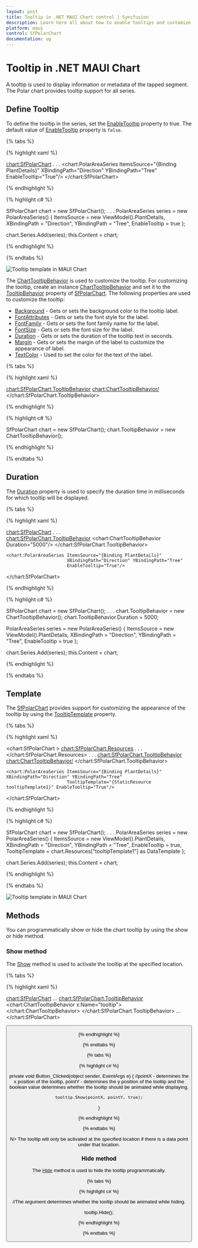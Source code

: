 ```yaml
---
layout: post
title: Tooltip in .NET MAUI Chart control | Syncfusion
description: Learn here all about how to enable tooltips and customize them in the Syncfusion .NET MAUI Chart (SfPolarChart) control.
platform: maui
control: SfPolarChart
documentation: ug
---
```


# Tooltip in .NET MAUI Chart

A tooltip is used to display information or metadata of the tapped segment. The Polar chart provides tooltip support for all series.

## Define Tooltip

To define the tooltip in the series, set the [EnableTooltip](https://help.syncfusion.com/cr/maui/Syncfusion.Maui.Charts.ChartSeries.html#Syncfusion_Maui_Charts_ChartSeries_EnableTooltip) property to true. The default value of [EnableTooltip](https://help.syncfusion.com/cr/maui/Syncfusion.Maui.Charts.ChartSeries.html#Syncfusion_Maui_Charts_ChartSeries_EnableTooltip) property is `false`.

{% tabs %}

{% highlight xaml %}

<chart:SfPolarChart>
    . . .
    <chart:PolarAreaSeries ItemsSource="{Binding PlantDetails}" XBindingPath="Direction" YBindingPath="Tree" 
                           EnableTooltip="True"/>
</chart:SfPolarChart>

{% endhighlight %}

{% highlight c# %}

SfPolarChart chart = new SfPolarChart();
. . .
PolarAreaSeries series = new PolarAreaSeries()
{
    ItemsSource = new ViewModel().PlantDetails,
    XBindingPath = "Direction",
    YBindingPath = "Tree",
    EnableTooltip = true
};

chart.Series.Add(series);
this.Content = chart;

{% endhighlight %}

{% endtabs %}

![Tooltip template in MAUI Chart](Tooltip_images/MAUI_polar_chart_tooltip.png)

The [ChartTooltipBehavior](https://help.syncfusion.com/cr/maui/Syncfusion.Maui.Charts.ChartTooltipBehavior.html) is used to customize the tooltip. For customizing the tooltip, create an instance [ChartTooltipBehavior](https://help.syncfusion.com/cr/maui/Syncfusion.Maui.Charts.ChartTooltipBehavior.html) and set it to the [TooltipBehavior](https://help.syncfusion.com/cr/maui/Syncfusion.Maui.Charts.ChartBase.html#Syncfusion_Maui_Charts_ChartBase_TooltipBehavior) property of [SfPolarChart](https://help.syncfusion.com/cr/maui/Syncfusion.Maui.Charts.SfPolarChart.html). The following properties are used to customize the tooltip:

* [Background](https://help.syncfusion.com/cr/maui/Syncfusion.Maui.Charts.ChartTooltipBehavior.html#Syncfusion_Maui_Charts_ChartTooltipBehavior_Background) - Gets or sets the background color to the tooltip label.
* [FontAttributes](https://help.syncfusion.com/cr/maui/Syncfusion.Maui.Charts.ChartTooltipBehavior.html#Syncfusion_Maui_Charts_ChartTooltipBehavior_FontAttributes) - Gets or sets the font style for the label.
* [FontFamily](https://help.syncfusion.com/cr/maui/Syncfusion.Maui.Charts.ChartTooltipBehavior.html#Syncfusion_Maui_Charts_ChartTooltipBehavior_FontFamily) - Gets or sets the font family name for the label.
* [FontSize](https://help.syncfusion.com/cr/maui/Syncfusion.Maui.Charts.ChartTooltipBehavior.html#Syncfusion_Maui_Charts_ChartTooltipBehavior_FontSize) - Gets or sets the font size for the label.
* [Duration](https://help.syncfusion.com/cr/maui/Syncfusion.Maui.Charts.ChartTooltipBehavior.html#Syncfusion_Maui_Charts_ChartTooltipBehavior_Duration) - Gets or sets the duration of the tooltip text in seconds.
* [Margin](https://help.syncfusion.com/cr/maui/Syncfusion.Maui.Charts.ChartTooltipBehavior.html#Syncfusion_Maui_Charts_ChartTooltipBehavior_Margin) - Gets or sets the margin of the label to customize the appearance of label.
* [TextColor](https://help.syncfusion.com/cr/maui/Syncfusion.Maui.Charts.ChartTooltipBehavior.html#Syncfusion_Maui_Charts_ChartTooltipBehavior_TextColor) - Used to set the color for the text of the label.


{% tabs %}

{% highlight xaml %}

<chart:SfPolarChart.TooltipBehavior>
    <chart:ChartTooltipBehavior/>
</chart:SfPolarChart.TooltipBehavior>

{% endhighlight %}

{% highlight c# %}

SfPolarChart chart = new SfPolarChart();
chart.TooltipBehavior = new ChartTooltipBehavior();

{% endhighlight %}

{% endtabs %}

## Duration

The [Duration](https://help.syncfusion.com/cr/maui/Syncfusion.Maui.Charts.ChartTooltipBehavior.html#Syncfusion_Maui_Charts_ChartTooltipBehavior_Duration) property is used to specify the duration time in milliseconds for which tooltip will be displayed.

{% tabs %}

{% highlight xaml %}

<chart:SfPolarChart>
    . . .  
    <chart:SfPolarChart.TooltipBehavior>
        <chart:ChartTooltipBehavior Duration="5000"/>
    </chart:SfPolarChart.TooltipBehavior>

    <chart:PolarAreaSeries ItemsSource="{Binding PlantDetails}"
                           XBindingPath="Direction" YBindingPath="Tree" 
                           EnableTooltip="True"/>               
</chart:SfPolarChart>

{% endhighlight %}

{% highlight c# %}

SfPolarChart chart = new SfPolarChart();
. . .
chart.TooltipBehavior = new ChartTooltipBehavior();
chart.TooltipBehavior.Duration = 5000;

PolarAreaSeries series = new PolarAreaSeries()
{
    ItemsSource = new ViewModel().PlantDetails,
    XBindingPath = "Direction",
    YBindingPath = "Tree",
    EnableTooltip = true
};

chart.Series.Add(series);
this.Content = chart;

{% endhighlight %}

{% endtabs %}

## Template

The [SfPolarChart](https://help.syncfusion.com/cr/maui/Syncfusion.Maui.Charts.SfPolarChart.html) provides support for customizing the appearance of the tooltip by using the [TooltipTemplate](https://help.syncfusion.com/cr/maui/Syncfusion.Maui.Charts.ChartSeries.html#Syncfusion_Maui_Charts_ChartSeries_TooltipTemplate) property.

{% tabs %}

{% highlight xaml %}

<chart:SfPolarChart >
    <chart:SfPolarChart.Resources>
        <DataTemplate x:Key="tooltipTemplate1" x:Name="temp">
            <StackLayout>
                <Label Text="{Binding Item.Direction}" HorizontalTextAlignment="Center" HorizontalOptions="Center"  VerticalTextAlignment="Center"                       
                       TextColor="White" FontAttributes="Bold" FontFamily="Helvetica" Margin="0,2,0,2" FontSize="12.5"/>
                <BoxView Color="Gray" HeightRequest="1" WidthRequest="90"/>
                <StackLayout Orientation="Horizontal" VerticalOptions="Fill" Spacing="0" Padding="3" Margin="0" HorizontalOptions="Center">
                    <Ellipse Stroke="White" StrokeThickness="2" HeightRequest="10" 
                             WidthRequest="10" Fill="#48988B" Margin="0,1,3,0"/>
                    <Label Text="Tree"  VerticalTextAlignment="Center" HorizontalOptions="Start" 
                           TextColor="White" FontFamily="Helvetica" FontSize="12" Margin="3,0,3,0"/>
                    <Label Text="{Binding Item.Tree,StringFormat=' :  {0}'}" VerticalTextAlignment="Center" HorizontalOptions="End" TextColor="White" FontFamily="Helvetica" Margin="0,0,3,0" FontSize="12"/>
                </StackLayout>
            </StackLayout>
        </DataTemplate>
        . . .          
    </chart:SfPolarChart.Resources>
    . . .
    <chart:SfPolarChart.TooltipBehavior>
        <chart:ChartTooltipBehavior/>
    </chart:SfPolarChart.TooltipBehavior>

    <chart:PolarAreaSeries ItemsSource="{Binding PlantDetails}"  XBindingPath="Direction" YBindingPath="Tree" 
                           TooltipTemplate="{StaticResource tooltipTemplate1}" EnableTooltip="True"/>
</chart:SfPolarChart>

{% endhighlight %}

{% highlight c# %}

SfPolarChart chart = new SfPolarChart();
. . .
PolarAreaSeries series = new PolarAreaSeries()
{
    ItemsSource = new ViewModel().PlantDetails,
    XBindingPath = "Direction",
    YBindingPath = "Tree",
    EnableTooltip = true,
    TooltipTemplate = chart.Resources["tooltipTemplate1"] as DataTemplate
};

chart.Series.Add(series);
this.Content = chart;
        
{% endhighlight %}

{% endtabs %}

![Tooltip template in MAUI Chart](Tooltip_images/MAUI_chart_tooltip_template.png)

## Methods

You can programmatically show or hide the chart tooltip by using the show or hide method.

### Show method

The [Show](https://help.syncfusion.com/cr/maui/Syncfusion.Maui.Charts.ChartTooltipBehavior.html#Syncfusion_Maui_Charts_ChartTooltipBehavior_Show_System_Single_System_Single_System_Boolean_) method is used to activate the tooltip at the specified location.

{% tabs %}

{% highlight xaml %}

<chart:SfPolarChart>
    ...
    <chart:SfPolarChart.TooltipBehavior>
        <chart:ChartTooltipBehavior x:Name="tooltip">
        </chart:ChartTooltipBehavior>
    </chart:SfPolarChart.TooltipBehavior>
    ...
</chart:SfPolarChart>

<Button Text="Show tooltip" Clicked="Button_Clicked"/>

{% endhighlight %}

{% endtabs %}

{% tabs %}

{% highlight c# %}

private void Button_Clicked(object sender, EventArgs e)
{
    //pointX - determines the x position of the tooltip, pointY - determines the y position of the tooltip and the boolean value determines whether the tooltip should be animated while displaying.
    
    tooltip.Show(pointX, pointY, true);
}
   
{% endhighlight %}

{% endtabs %}

N> The tooltip will only be activated at the specified location if there is a data point under that location.

### Hide method

The [Hide](https://help.syncfusion.com/cr/maui/Syncfusion.Maui.Charts.ChartTooltipBehavior.html#Syncfusion_Maui_Charts_ChartTooltipBehavior_Hide) method is used to hide the tooltip programmatically.

{% tabs %}

{% highlight c# %}

//The argument determines whether the tooltip should be animated while hiding.

tooltip.Hide();

{% endhighlight %}

{% endtabs %}